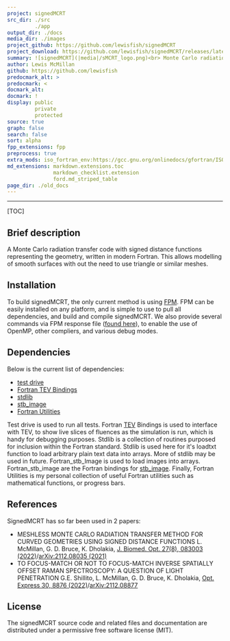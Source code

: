 ```yaml
---
project: signedMCRT
src_dir: ./src
         ./app
output_dir: ./docs
media_dir: ./images
project_github: https://github.com/lewisfish/signedMCRT
project_download: https://github.com/lewisfish/signedMCRT/releases/latest
summary: ![signedMCRT](|media|/sMCRT_logo.png)<br> Monte Carlo radiation transfer (MCRT) using Signed Distance functions (SDF)
author: Lewis McMillan
github: https://github.com/lewisfish
predocmark_alt: >
predocmark: <
docmark_alt:
docmark: !
display: public
         private
         protected
source: true
graph: false
search: false
sort: alpha
fpp_extensions: fpp
preprocess: true
extra_mods: iso_fortran_env:https://gcc.gnu.org/onlinedocs/gfortran/ISO_005fFORTRAN_005fENV.html
md_extensions: markdown.extensions.toc
               markdown_checklist.extension
               ford.md_striped_table
page_dir: ./old_docs
---
```


--------------------
[TOC]

Brief description
-----------------

A Monte Carlo radiation transfer code with signed distance functions representing the geometry, written in modern Fortran.
This allows modelling of smooth surfaces with out the need to use triangle or similar meshes.


Installation
------------

To build signedMCRT, the only current method is using [FPM](https://fpm.fortran-lang.org/).
FPM can be easily installed on any platform, and is simple to use to pull all dependencies, and build and compile signedMCRT.
We also provide several commands via FPM response file ([found here](https://github.com/lewisfish/signedMCRT/blob/main/fpm.rsp)), to enable the use of OpenMP, other compliers, and various debug modes.

## Dependencies

Below is the current list of dependencies:

* [test drive](https://github.com/fortran-lang/test-drive)
* [Fortran TEV Bindings](https://github.com/lewisfish/fortran_tev_bindings)
* [stdlib](https://github.com/fortran-lang/stdlib)
* [stb_image](https://github.com/lewisfish/fortran_stb_image)
* [Fortran Utilities](https://github.com/lewisfish/fortran_utilities)

Test drive is used to run all tests.
Fortran [TEV](https://github.com/Tom94/tev/) Bindings is used to interface with TEV, to show live slices of fluences as the simulation is run, which is handy for debugging purposes.
Stdlib is a collection of routines purposed for inclusion within the Fortran standard. Stdlib is used here for it's loadtxt function to load arbitrary plain text data into arrays. More of stdlib may be used in future.
Fortran_stb_Image is used to load images into arrays. Fortran_stb_image are the Fortran bindings for [stb_image](https://github.com/nothings/stb).
Finally, Fortran Utilities is my personal collection of useful Fortran utilities such as mathematical functions, or progress bars.


References
----------

SignedMCRT has so far been used in 2 papers:

+ MESHLESS MONTE CARLO RADIATION TRANSFER METHOD FOR CURVED GEOMETRIES USING SIGNED DISTANCE FUNCTIONS
L. McMillan, G. D. Bruce, K. Dholakia, [J. Biomed. Opt. 27(8), 083003 (2022)](https://doi.org/10.1117/1.JBO.27.8.083003)/[arXiv:2112.08035 (2021)](https://arxiv.org/abs/2112.08035)
+ TO FOCUS-MATCH OR NOT TO FOCUS-MATCH INVERSE SPATIALLY OFFSET RAMAN SPECTROSCOPY: A QUESTION OF LIGHT PENETRATION
G.E. Shillito, L. McMillan, G. D. Bruce, K. Dholakia, [Opt. Express 30, 8876 (2022)](https://doi.org/10.1364/OE.451496)/[arXiv:2112.08877](https://arxiv.org/abs/2112.08877)

License
-------

The signedMCRT source code and related files and documentation are
distributed under a permissive free software license (MIT).

